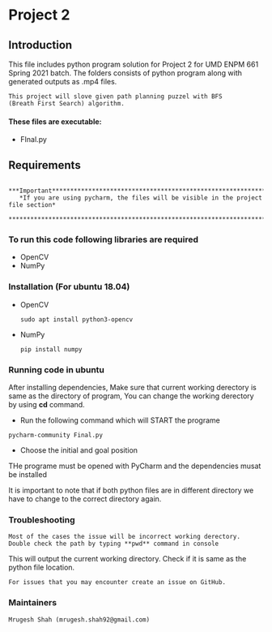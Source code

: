 # Project 2

## Introduction 
This file includes python program solution for Project 2 for
UMD ENPM 661 Spring 2021 batch. The folders consists of python
program along with generated outputs as .mp4 files.
  
    This project will slove given path planning puzzel with BFS 
    (Breath First Search) algorithm.
	
#### These files are executable:
  * FInal.py

## Requirements
       ***Important*********************************************************************
       *If you are using pycharm, the files will be visible in the project file section*
       *********************************************************************************
       
### To run this code following libraries are required

* OpenCV
* NumPy

### Installation (For ubuntu 18.04)
* OpenCV
  ````
  sudo apt install python3-opencv
  ````
* NumPy
  ````
  pip install numpy
  ````
	
### Running code in ubuntu
After installing dependencies, 
Make sure that current working derectory is same as the directory of program,
You can change the working derectory by using **cd** command.

* Run the following command which will START the programe
````
pycharm-community Final.py
````
* Choose the initial and goal position


THe programe must be opened with PyCharm and the dependencies musat be installed

It is important to note that if both python files are in different directory
we have to change to the correct directory again.



### Troubleshooting ###
	Most of the cases the issue will be incorrect working derectory.
	Double check the path by typing **pwd** command in console
  This will output the current working directory.
  Check if it is same as the python file location.

	For issues that you may encounter create an issue on GitHub.
  
### Maintainers ###
	Mrugesh Shah (mrugesh.shah92@gmail.com)
